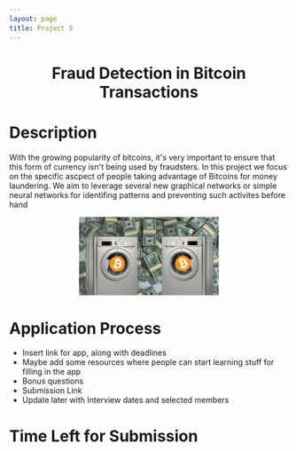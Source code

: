 ```yaml
---
layout: page
title: Project 5
---
```

<h1>
    <center>Fraud Detection in Bitcoin Transactions</center>
</h1>

# Description

With the growing popularity of bitcoins, it's very important to ensure that this form of currency isn't being used by fraudsters. In this project we focus on the specific ascpect of people taking advantage of  Bitcoins for  money laundering. We aim to leverage  several new graphical networks or simple neural networks for identifing patterns and preventing such activites before hand

<p align="center">
    <img src="./assets/images/bitcoin.png" width="50%">
</p>

# Application Process

- Insert link for app, along with deadlines 
- Maybe add some resources where people can start learning stuff for filling in the app
- Bonus questions
- Submission Link
- Update later with Interview dates and selected members

# Time Left for Submission
<div class="container">
    <div class="countdown-styled" data-date="May 3, 2021 23:59:59"></div>
</div>

